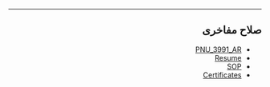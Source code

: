 <div dir="rtl">

-------

## صلاح مفاخری
- [PNU_3991_AR](https://github.com/SalahMafakheri85/PNU_3991_AR)
- [Resume](https://github.com/SalahMafakheri85/PNU_3991_AR/tree/main/Resume)
- [SOP](https://github.com/SalahMafakheri85/PNU_3991_AR/tree/main/SOP)
- [Certificates](https://github.com/SalahMafakheri85/PNU_3991_AR/tree/main/Certificates)
